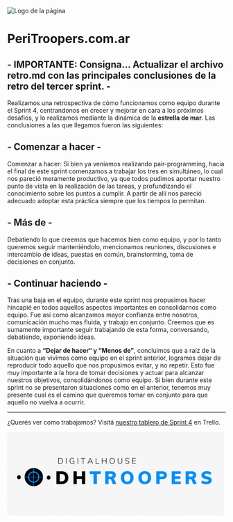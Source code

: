 ![Logo de la página](peri-logo.gif)

# PeriTroopers.com.ar

## - IMPORTANTE: Consigna... Actualizar el archivo retro.md con las principales conclusiones de la retro del tercer sprint. -
Realizamos una retrospectiva de cómo funcionamos como equipo durante el Sprint 4, centrandonos en crecer y mejorar en cara a los próximos desafios, y lo realizamos mediante la dinámica de la **estrella de mar**. Las conclusiones a las que llegamos fueron las siguientes:

##  - Comenzar a hacer -

Comenzar a hacer: Si bien ya veníamos realizando pair-programming, hacia el final de este sprint comenzamos a trabajar los tres en simultáneo, lo cual nos pareció meramente productivo, ya que todos pudimos aportar nuestro punto de vista en la realización de las tareas, y profundizando el conocimiento sobre los puntos a cumplir. A partir de allí nos pareció adecuado adoptar esta práctica siempre que los tiempos lo permitan.

## - Más de -

Debatiendo lo que creemos que hacemos bien como equipo, y por lo tanto queremos seguir manteniéndolo, mencionamos reuniones, discusiones e intercambio de ideas, puestas en común, brainstorming, toma de decisiones en conjunto.

## - Continuar haciendo -

Tras una baja en el equipo, durante este sprint nos propusimos hacer hincapié en todos aquellos aspectos importantes en consolidarnos como equipo. Fue así como alcanzamos mayor confianza entre nosotros, comunicación mucho mas fluida, y trabajo en conjunto.  Creemos que es sumamente importante seguir trabajando de esta forma, conversando, debatiendo, exponiendo ideas.
  
En cuanto a **“Dejar de hacer“ y “Menos de”**, concluimos que a raíz de la situación que vivimos como equipo en el sprint anterior, logramos dejar de reproducir todo aquello que nos propusimos evitar, y no repetir. Esto fue muy importante a la hora de tomar decisiones y actuar para alcanzar nuestros objetivos, consolidándonos como equipo. Si bien durante este sprint no se presentaron situaciones como en el anterior, tenemos muy presente cual es el camino que queremos tomar en conjunto para que aquello no vuelva a ocurrir.
  
  ***   

      
¿Querés ver como trabajamos? Visitá [nuestro tablero de Sprint 4](https://trello.com/b/GVzLZYzx/sprint-4) en Trello.

![Logo de DH-Troopers](logo-grupo.gif)